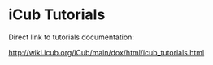 
iCub Tutorials
==============

Direct link to tutorials documentation: 

http://wiki.icub.org/iCub/main/dox/html/icub_tutorials.html


